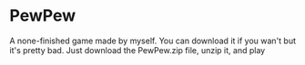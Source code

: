 # PewPew
A none-finished game made by myself. You can download it if you wan't but it's pretty bad.
Just download the PewPew.zip file, unzip it, and play
